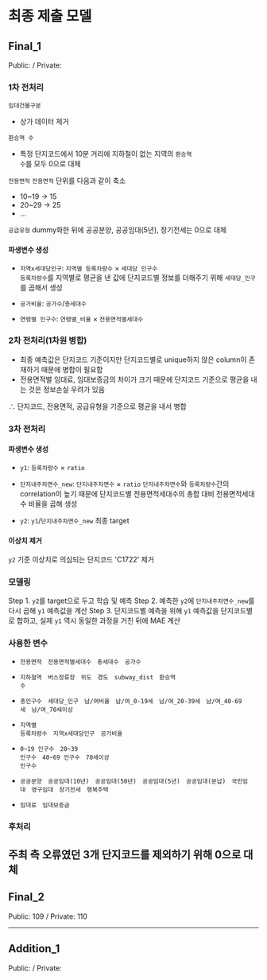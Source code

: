 # 최종 제출 모델

## Final_1
Public:  / Private: <br>

### 1차 전처리
<code>임대건물구분</code>
- 상가 데이터 제거

<code>환승역 수</code>
- 특정 단지코드에서 10분 거리에 지하철이 없는 지역의 <code>환승역 수</code>를 모두 0으로 대체

<code>전용면적</code>
<code>전용면적</code> 단위를 다음과 같이 축소
- 10~19 -> 15
- 20~29 -> 25
- ...

<code>공급유형</code>
dummy화한 뒤에 공공분양, 공공임대(5년), 장기전세는 0으로 대체


#### 파생변수 생성
- <code>지역x세대당인구</code>: <code>지역별 등록차량수</code> × <code>세대당 인구수</code> <br>
<code>등록차량수</code>를 지역별로 평균을 낸 값에 단지코드별 정보를 더해주기 위해 <code>세대당_인구</code>를 곱해서 생성

- <code>공가비율</code>: <code>공가수</code>/<code>총세대수</code>

- <code>연령별 인구수</code>: <code>연령별_비율</code> × <code>전용면적별세대수</code>

### 2차 전처리(1차원 병합)
- 최종 예측값은 단지코드 기준이지만 단지코드별로 unique하지 않은 column이 존재하기 때문에 병합이 필요함 
- 전용면적별 임대료, 임대보증금의 차이가 크기 때문에 단지코드 기준으로 평균을 내는 것은 정보손실 우려가 있음

∴ 단지코드, 전용면적, 공급유형을 기준으로 평균을 내서 병합 <br>

### 3차 전처리
#### 파생변수 생성
- <code>y1</code>: <code>등록차량수</code> × <code>ratio</code>
- <code>단지내주차면수_new</code>: <code>단지내주차면수</code> × <code>ratio</code>
 <code>단지내주차면수</code>와 <code>등록차량수</code>간의 correlation이 높기 때문에 단지코드별 전용면적세대수의 총합 대비 전용면적세대수 비율을 곱해 생성

- <code>y2</code>: <code>y1</code>/<code>단지내주차면수_new</code>
최종 target

#### 이상치 제거
<code>y2</code> 기준 이상치로 의심되는 단지코드 'C1722' 제거

### 모델링
Step 1. <code>y2</code>를 target으로 두고 학습 및 예측
Step 2. 예측한 <code>y2</code>에 <code>단지내주차면수_new</code>를 다시 곱해 <code>y1</code> 예측값을 계산
Step 3. 단지코드별 예측을 위해 <code>y1</code> 예측값을 단지코드별로 합하고, 실제 <code>y1</code> 역시 동일한 과정을 거친 뒤에 MAE 계산

### 사용한 변수
- <code>전용면적</code>&nbsp;&nbsp;&nbsp;<code>전용면적별세대수</code>&nbsp;&nbsp;&nbsp;<code>총세대수</code>&nbsp;&nbsp;&nbsp;<code>공가수</code>&nbsp;&nbsp;&nbsp;

- <code>지하철역</code>&nbsp;&nbsp;&nbsp;<code>버스정류장</code>&nbsp;&nbsp;&nbsp;<code>위도</code>&nbsp;&nbsp;&nbsp;<code>경도</code>&nbsp;&nbsp;&nbsp;<code>subway_dist</code>&nbsp;&nbsp;&nbsp;<code>환승역 수</code>&nbsp;&nbsp;&nbsp;

- <code>총인구수</code>&nbsp;&nbsp;&nbsp;<code>세대당_인구</code>&nbsp;&nbsp;&nbsp;<code>남/여비율</code>&nbsp;&nbsp;&nbsp;<code>남/여_0-19세</code>&nbsp;&nbsp;&nbsp;<code>남/여_20-39세</code>&nbsp;&nbsp;&nbsp;<code>남/여_40-69세</code>&nbsp;&nbsp;&nbsp;<code>남/여_70세이상</code>&nbsp;&nbsp;&nbsp;
- <code>지역별 등록차량수</code>&nbsp;&nbsp;&nbsp;<code>지역x세대당인구</code>&nbsp;&nbsp;&nbsp;<code>공가비율</code>&nbsp;&nbsp;&nbsp;
- <code>0~19 인구수</code>&nbsp;&nbsp;&nbsp;<code>20~39 인구수</code>&nbsp;&nbsp;&nbsp;<code>40~69 인구수</code>&nbsp;&nbsp;&nbsp;<code>70세이상 인구수</code>&nbsp;&nbsp;&nbsp;
- <code>공공분양</code>&nbsp;&nbsp;&nbsp;<code>공공임대(10년)</code>&nbsp;&nbsp;&nbsp;<code>공공임대(50년)</code>&nbsp;&nbsp;&nbsp;<code>공공임대(5년)</code>&nbsp;&nbsp;&nbsp;<code>공공임대(분납)</code>&nbsp;&nbsp;&nbsp;<code>국민임대</code>&nbsp;&nbsp;&nbsp;<code>영구임대</code>&nbsp;&nbsp;&nbsp;<code>장기전세</code>&nbsp;&nbsp;&nbsp;<code>행복주택</code>&nbsp;&nbsp;&nbsp;
- <code>임대료</code>&nbsp;&nbsp;&nbsp;<code>임대보증금</code>

### 후처리
주최 측 오류였던 3개 단지코드를 제외하기 위해 0으로 대체
---

## Final_2
Public: 109 / Private: 110 <br>


---

## Addition_1
Public: / Private: <br>

<code></code>
